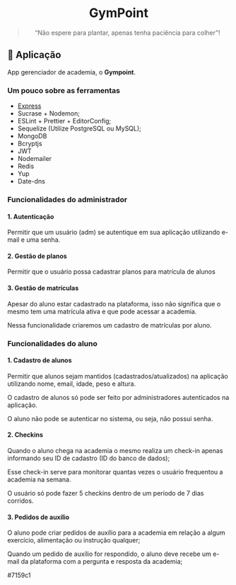 <h1 align="center">
  GymPoint
</h1>

<blockquote align="center">“Não espere para plantar, apenas tenha paciência para colher”!</blockquote>

## :rocket: Aplicação

App gerenciador de academia, o **Gympoint**.

### Um pouco sobre as ferramentas

- [Express](https://expressjs.com/)
- Sucrase + Nodemon;
- ESLint + Prettier + EditorConfig;
- Sequelize (Utilize PostgreSQL ou MySQL);
- MongoDB
- Bcryptjs
- JWT
- Nodemailer
- Redis
- Yup
- Date-dns

### Funcionalidades do administrador

#### 1. Autenticação

Permitir que um usuário (adm) se autentique em sua aplicação utilizando e-mail e uma senha.

#### 2. Gestão de planos

Permitir que o usuário possa cadastrar planos para matrícula de alunos

#### 3. Gestão de matrículas

Apesar do aluno estar cadastrado na plataforma, isso não significa que o mesmo tem uma matrícula ativa e que pode acessar a academia.

Nessa funcionalidade criaremos um cadastro de matrículas por aluno.

### Funcionalidades do aluno

#### 1. Cadastro de alunos

Permitir que alunos sejam mantidos (cadastrados/atualizados) na aplicação utilizando nome, email, idade, peso e altura.

O cadastro de alunos só pode ser feito por administradores autenticados na aplicação.

O aluno não pode se autenticar no sistema, ou seja, não possui senha.

#### 2. Checkins

Quando o aluno chega na academia o mesmo realiza um check-in apenas informando seu ID de cadastro (ID do banco de dados);

Esse check-in serve para monitorar quantas vezes o usuário frequentou a academia na semana.

O usuário só pode fazer 5 checkins dentro de um período de 7 dias corridos.

#### 3. Pedidos de auxílio

 O aluno pode criar pedidos de auxílio para a academia em relação a algum exercício, alimentação ou instrução qualquer;

 Quando um pedido de auxílio for respondido, o aluno deve recebe um e-mail da plataforma com a pergunta e resposta da academia;

#7159c1

